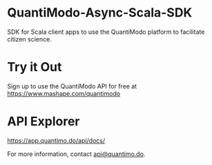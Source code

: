 # QuantiModo-Async-Scala-SDK
SDK for Scala client apps to use the QuantiModo platform to facilitate citizen science.

# Try it Out
Sign up to use the QuantiModo API for free at https://www.mashape.com/quantimodo

# API Explorer
https://app.quantimo.do/api/docs/

For more information, contact api@quantimo.do.
